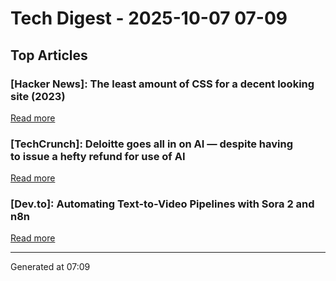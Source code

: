 # Tech Digest - 2025-10-07 07-09

## Top Articles

### [Hacker News]: The least amount of CSS for a decent looking site (2023)
[Read more](https://thecascade.dev/article/least-amount-of-css/)

### [TechCrunch]: Deloitte goes all in on AI — despite having to issue a hefty refund for use of AI
[Read more](https://techcrunch.com/2025/10/06/deloitte-goes-all-in-on-ai-despite-having-to-issue-a-hefty-refund-for-use-of-ai/)

### [Dev.to]: Automating Text-to-Video Pipelines with Sora 2 and n8n
[Read more](https://dev.to/alifar/automating-text-to-video-pipelines-with-sora-2-and-n8n-lh0)


---
Generated at 07:09
